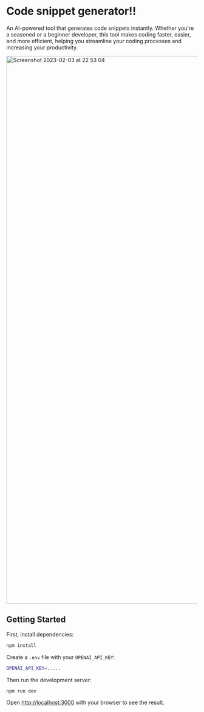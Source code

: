 # Code snippet generator!!

An AI-powered tool that generates code snippets instantly. Whether you're a seasoned or a beginner developer, this tool makes coding faster, easier, and more efficient, helping you streamline your coding processes and increasing your productivity.

<img width="1440" alt="Screenshot 2023-02-03 at 22 53 04" src="https://user-images.githubusercontent.com/41699093/216726099-48ef5b21-98f3-46e3-ac9b-f0e6406f3004.png">


## Getting Started
First, install dependencies:

```bash
npm install
```
Create a `.env` file with your `OPENAI_API_KEY`:

```bash
OPENAI_API_KEY=.....
```

Then run the development server:

```bash
npm run dev
```

Open [http://localhost:3000](http://localhost:3000) with your browser to see the result.
